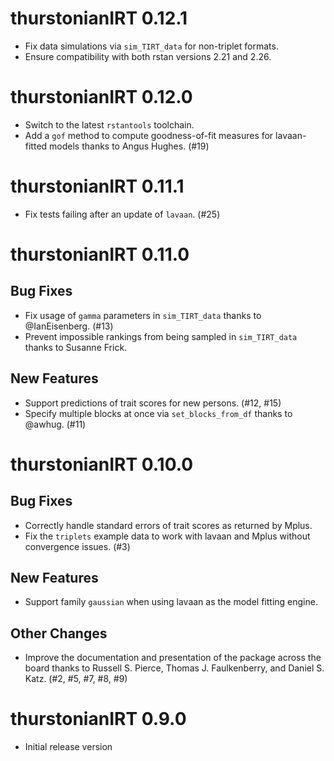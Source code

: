 # thurstonianIRT 0.12.1

* Fix data simulations via `sim_TIRT_data` for non-triplet formats.
* Ensure compatibility with both rstan versions 2.21 and 2.26.

# thurstonianIRT 0.12.0

* Switch to the latest `rstantools` toolchain.
* Add a `gof` method to compute goodness-of-fit measures
for lavaan-fitted models thanks to Angus Hughes. (#19)


# thurstonianIRT 0.11.1

* Fix tests failing after an update of `lavaan`. (#25)


# thurstonianIRT 0.11.0

## Bug Fixes

* Fix usage of `gamma` parameters in `sim_TIRT_data`
thanks to @IanEisenberg. (#13)
* Prevent impossible rankings from being sampled in 
`sim_TIRT_data` thanks to Susanne Frick.

## New Features

* Support predictions of trait scores for new persons. (#12, #15)
* Specify multiple blocks at once via `set_blocks_from_df`
thanks to @awhug. (#11)


# thurstonianIRT 0.10.0

## Bug Fixes

* Correctly handle standard errors of trait scores as returned by Mplus.
* Fix the `triplets` example data to work with lavaan and Mplus without
convergence issues. (#3)

## New Features

* Support family `gaussian` when using lavaan as the model fitting engine.

## Other Changes

* Improve the documentation and presentation of the package across the board 
thanks to Russell S. Pierce, Thomas J. Faulkenberry, and Daniel S. Katz.
(#2, #5, #7, #8, #9)


# thurstonianIRT 0.9.0
  
* Initial release version
